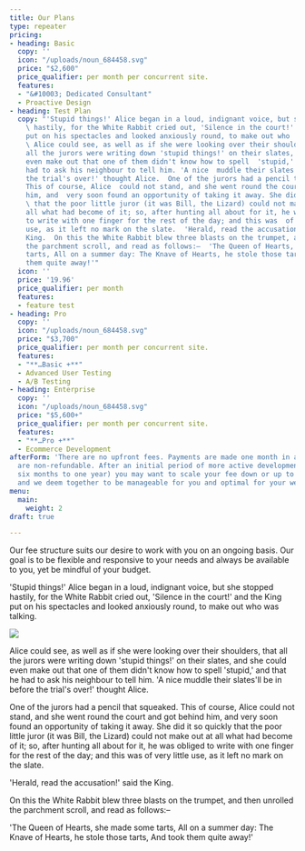 ```yaml
---
title: Our Plans
type: repeater
pricing:
- heading: Basic
  copy: ''
  icon: "/uploads/noun_684458.svg"
  price: "$2,600"
  price_qualifier: per month per concurrent site.
  features:
  - "&#10003; Dedicated Consultant"
  - Proactive Design
- heading: Test Plan
  copy: "'Stupid things!' Alice began in a loud, indignant voice, but she stopped
    \ hastily, for the White Rabbit cried out, 'Silence in the court!' and the  King
    put on his spectacles and looked anxiously round, to make out who  was talking.
    \ Alice could see, as well as if she were looking over their shoulders,  that
    all the jurors were writing down 'stupid things!' on their slates,  and she could
    even make out that one of them didn't know how to spell  'stupid,' and that he
    had to ask his neighbour to tell him. 'A nice  muddle their slates'll be in before
    the trial's over!' thought Alice.  One of the jurors had a pencil that squeaked.
    This of course, Alice  could not stand, and she went round the court and got behind
    him, and  very soon found an opportunity of taking it away. She did it so quickly
    \ that the poor little juror (it was Bill, the Lizard) could not make out  at
    all what had become of it; so, after hunting all about for it, he was  obliged
    to write with one finger for the rest of the day; and this was  of very little
    use, as it left no mark on the slate.  'Herald, read the accusation!' said the
    King.  On this the White Rabbit blew three blasts on the trumpet, and then  unrolled
    the parchment scroll, and read as follows:–  'The Queen of Hearts, she made some
    tarts, All on a summer day: The Knave of Hearts, he stole those tarts, And took
    them quite away!'"
  icon: ''
  price: '19.96'
  price_qualifier: per month
  features:
  - feature test
- heading: Pro
  copy: ''
  icon: "/uploads/noun_684458.svg"
  price: "$3,700"
  price_qualifier: per month per concurrent site.
  features:
  - "**…Basic +**"
  - Advanced User Testing
  - A/B Testing
- heading: Enterprise
  copy: ''
  icon: "/uploads/noun_684458.svg"
  price: "$5,600+"
  price_qualifier: per month per concurrent site.
  features:
  - "**…Pro +**"
  - Ecommerce Development
afterForm: 'There are no upfront fees. Payments are made one month in advance, and
  are non-refundable. After an initial period of more active development (typically
  six months to one year) you may want to scale your fee down or up to whatever you
  and we deem together to be manageable for you and optimal for your web presence. '
menu:
  main:
    weight: 2
draft: true

---
```

Our fee structure suits our desire to work with you on an ongoing basis. Our goal is to be flexible and responsive to your needs and always be available to you, yet be mindful of your budget.

'Stupid things!' Alice began in a loud, indignant voice, but she stopped hastily, for the White Rabbit cried out, 'Silence in the court!' and the King put on his spectacles and looked anxiously round, to make out who was talking.

![](/uploads/2017/02/01/Screen%20Shot%202017-01-31%20at%209.24.22%20PM.png)

Alice could see, as well as if she were looking over their shoulders, that all the jurors were writing down 'stupid things!' on their slates, and she could even make out that one of them didn't know how to spell 'stupid,' and that he had to ask his neighbour to tell him. 'A nice muddle their slates'll be in before the trial's over!' thought Alice.

One of the jurors had a pencil that squeaked. This of course, Alice could not stand, and she went round the court and got behind him, and very soon found an opportunity of taking it away. She did it so quickly that the poor little juror (it was Bill, the Lizard) could not make out at all what had become of it; so, after hunting all about for it, he was obliged to write with one finger for the rest of the day; and this was of very little use, as it left no mark on the slate.

'Herald, read the accusation!' said the King.

On this the White Rabbit blew three blasts on the trumpet, and then unrolled the parchment scroll, and read as follows:–

'The Queen of Hearts, she made some tarts, All on a summer day: The Knave of Hearts, he stole those tarts, And took them quite away!'